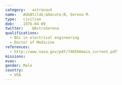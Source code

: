 ```yaml
---
category:	astronaut
name:	AU&Ntilde;&Oacute;N, Serena M.
type:	civilian
dob:	1976-04-09
twitter:	@AstroSerena
qualifications:
  - BSc in electrical engineering
  - Doctor of Medicine
references:
  - http://www.nasa.gov/pdf/740566main_current.pdf
missions:
evas:
gender:	Male
country:
  - USA
---
```

